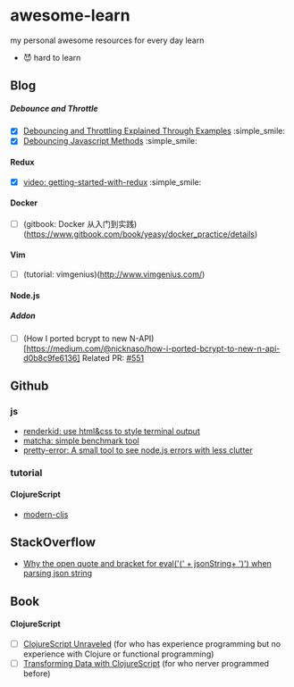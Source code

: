 # awesome-learn
my personal awesome resources for every day learn

- :smiling_imp: hard to learn

## Blog

##### Debounce and Throttle

- [x] [Debouncing and Throttling Explained Through Examples](https://css-tricks.com/debouncing-throttling-explained-examples/) :simple_smile: 
- [x] [Debouncing Javascript Methods](http://unscriptable.com/2009/03/20/debouncing-javascript-methods/) :simple_smile:

#### Redux

- [x] [video: getting-started-with-redux](https://egghead.io/courses/getting-started-with-redux) :simple_smile:


#### Docker

- [ ] (gitbook: Docker 从入门到实践)(https://www.gitbook.com/book/yeasy/docker_practice/details)

#### Vim
- [ ] (tutorial: vimgenius)(http://www.vimgenius.com/)

#### Node.js

##### Addon

- [ ] (How I ported bcrypt to new N-API)[https://medium.com/@nicknaso/how-i-ported-bcrypt-to-new-n-api-d0b8c9fe6136] Related PR: [#551](https://github.com/kelektiv/node.bcrypt.js/pull/551/)

## Github

### js

- [renderkid: use html&css to style terminal output](https://github.com/AriaMinaei/renderkid)
- [matcha: simple benchmark tool](https://github.com/logicalparadox/matcha)
- [pretty-error: A small tool to see node.js errors with less clutter](https://github.com/AriaMinaei/pretty-error)

### tutorial

#### ClojureScript

- [modern-cljs](https://github.com/magomimmo/modern-cljs)

## StackOverflow

- [Why the open quote and bracket for eval('(' + jsonString+ ')') when parsing json string](https://stackoverflow.com/questions/3360356/why-the-open-quote-and-bracket-for-eval-jsonstring-when-parsing-json)

## Book

#### ClojureScript

- [ ] [ClojureScript Unraveled](https://funcool.github.io/clojurescript-unraveled/) (for who has experience programming but no experience with Clojure or functional programming)
- [ ] [Transforming Data with ClojureScript](http://langintro.com/cljsbook/index.html) (for who nerver programmed before)
